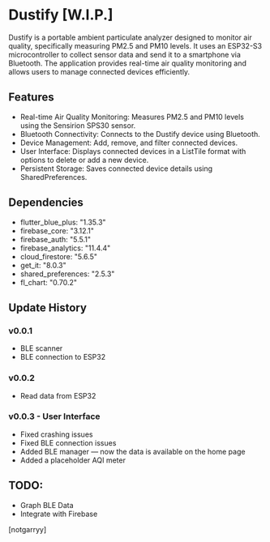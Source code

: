 # Dustify [W.I.P.]
Dustify is a portable ambient particulate analyzer designed to monitor air quality, specifically measuring PM2.5 and PM10 levels. It uses an ESP32-S3 microcontroller to collect sensor data and send it to a smartphone via Bluetooth. The application provides real-time air quality monitoring and allows users to manage connected devices efficiently.

## Features
- Real-time Air Quality Monitoring: Measures PM2.5 and PM10 levels using the Sensirion SPS30 sensor.
- Bluetooth Connectivity: Connects to the Dustify device using Bluetooth.
- Device Management: Add, remove, and filter connected devices.
- User Interface: Displays connected devices in a ListTile format with options to delete or add a new device.
- Persistent Storage: Saves connected device details using SharedPreferences.

## Dependencies
- flutter_blue_plus: "1.35.3"<br>
- firebase_core: "3.12.1"<br>
- firebase_auth: "5.5.1"<br>
- firebase_analytics: "11.4.4"<br>
- cloud_firestore: "5.6.5"<br>
- get_it: "8.0.3"<br>
- shared_preferences: "2.5.3"<br>
- fl_chart: "0.70.2"

## Update History
### v0.0.1
- BLE scanner
- BLE connection to ESP32

### v0.0.2
- Read data from ESP32

### v0.0.3 - User Interface
- Fixed crashing issues
- Fixed BLE connection issues
- Added BLE manager — now the data is available on the home page
- Added a placeholder AQI meter

## TODO:
- Graph BLE Data
- Integrate with Firebase

[notgarryy]
